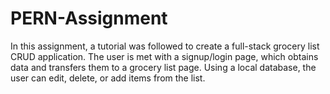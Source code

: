 # PERN-Assignment

In this assignment, a tutorial was followed to create a full-stack grocery list CRUD application. The user is met with a signup/login page, which 
obtains data and transfers them to a grocery list page. Using a local database, the user can edit, delete, or add items from the list.

